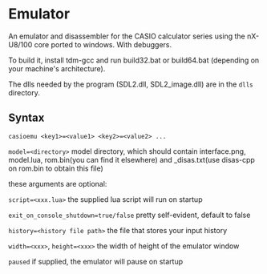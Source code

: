 # Emulator

An emulator and disassembler for the CASIO calculator series using the nX-U8/100 core ported to windows.
With debuggers.

To build it, install tdm-gcc and run build32.bat or build64.bat (depending on your machine's architecture).

The dlls needed by the program (SDL2.dll, SDL2_image.dll) are in the `dlls` directory.

## Syntax

`casioemu <key1>=<value1> <key2>=<value2> ...`

`model=<directory>` model directory, which should contain interface.png, model.lua, rom.bin(you can find it elsewhere) and _disas.txt(use disas-cpp on rom.bin to obtain this file)

these arguments are optional:

`script=<xxx.lua>` the supplied lua script will run on startup

`exit_on_console_shutdown=true/false` pretty self-evident, default to false

`history=<history file path>` the file that stores your input history

`width=<xxx>`, `height=<xxx>` the width of height of the emulator window

`paused` if supplied, the emulator will pause on startup
